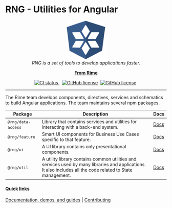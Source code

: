 # RNG - Utilities for Angular

<p align="center">
  <img src="./images/rng-logo.png" alt="rng-logo" width="120px" height="120px"/>
  <br>
  <i>
    RNG is a set of tools to develop applications faster.
  </i>
  <br>
</p>

<p align="center">
  <a href="https://rime-dev.github.io"><strong>From Rime</strong></a>
  <br>
</p>

<p align="center">
  <a href="https://circleci.com/gh/rime-dev/rng/tree/main">
    <img src="https://circleci.com/gh/rime-dev/rng/tree/main.svg?style=shield" alt="CI status" />
  </a>&nbsp;
  <a href="https://github.com/rime-dev/rng/blob/main/LICENSE"><img alt="GitHub license" src="https://img.shields.io/github/license/rime-dev/rng"></a>&nbsp;
  <a href="https://img.shields.io/github/checks-status/rime-dev/rng/main"><img alt="GitHub license" src="https://img.shields.io/github/checks-status/rime-dev/rng/main"></a>&nbsp;
</p>

<hr>

The Rime team develops components, directives, services and schematics to build Angular applications. The team maintains several npm packages.

| Package            | Description                                                                                                                                                  | Docs                     |
| ------------------ | ------------------------------------------------------------------------------------------------------------------------------------------------------------ | ------------------------ |
| `@rng/data-access` | Library that contains services and utilities for interacting with a back-end system.                                                                         | [Docs][data-access-docs] |
| `@rng/feature`     | Smart UI components for Business Use Cases specific to that feature.                                                                                         | [Docs][feature-docs]     |
| `@rng/ui`          | A UI library contains only presentational components.                                                                                                        | [Docs][ui-docs]          |
| `@rng/util`        | A utility library contains common utilities and services used by many libraries and applications. It also includes all the code related to State management. | [Docs][util-docs]        |

#### Quick links

[Documentation, demos, and guides][rng-docs] |
[Contributing](https://github.com/rime-dev/components/blob/main/CONTRIBUTING.md)

[rng-docs]: https://rime-dev.github.io/rng
[data-access-docs]: https://rime-dev.github.io/rng
[feature-docs]: https://rime-dev.github.io/rng
[ui-docs]: https://rime-dev.github.io/rng
[util-docs]: https://rime-dev.github.io/rng
